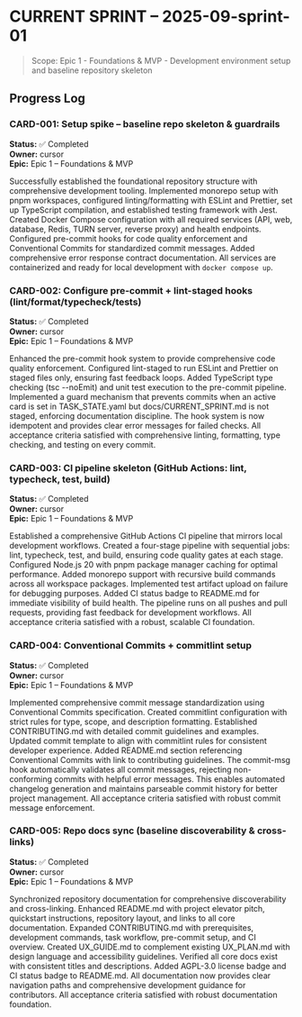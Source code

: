 # CURRENT SPRINT – 2025-09-sprint-01

> Scope: Epic 1 - Foundations & MVP - Development environment setup and baseline repository skeleton

## Progress Log

<!-- Cursor appends new sections here per task card -->

### CARD-001: Setup spike – baseline repo skeleton & guardrails

**Status:** ✅ Completed  
**Owner:** cursor  
**Epic:** Epic 1 – Foundations & MVP

Successfully established the foundational repository structure with comprehensive development tooling. Implemented monorepo setup with pnpm workspaces, configured linting/formatting with ESLint and Prettier, set up TypeScript compilation, and established testing framework with Jest. Created Docker Compose configuration with all required services (API, web, database, Redis, TURN server, reverse proxy) and health endpoints. Configured pre-commit hooks for code quality enforcement and Conventional Commits for standardized commit messages. Added comprehensive error response contract documentation. All services are containerized and ready for local development with `docker compose up`.

### CARD-002: Configure pre-commit + lint-staged hooks (lint/format/typecheck/tests)

**Status:** ✅ Completed  
**Owner:** cursor  
**Epic:** Epic 1 – Foundations & MVP

Enhanced the pre-commit hook system to provide comprehensive code quality enforcement. Configured lint-staged to run ESLint and Prettier on staged files only, ensuring fast feedback loops. Added TypeScript type checking (tsc --noEmit) and unit test execution to the pre-commit pipeline. Implemented a guard mechanism that prevents commits when an active card is set in TASK_STATE.yaml but docs/CURRENT_SPRINT.md is not staged, enforcing documentation discipline. The hook system is now idempotent and provides clear error messages for failed checks. All acceptance criteria satisfied with comprehensive linting, formatting, type checking, and testing on every commit.

### CARD-003: CI pipeline skeleton (GitHub Actions: lint, typecheck, test, build)

**Status:** ✅ Completed  
**Owner:** cursor  
**Epic:** Epic 1 – Foundations & MVP

Established a comprehensive GitHub Actions CI pipeline that mirrors local development workflows. Created a four-stage pipeline with sequential jobs: lint, typecheck, test, and build, ensuring code quality gates at each stage. Configured Node.js 20 with pnpm package manager caching for optimal performance. Added monorepo support with recursive build commands across all workspace packages. Implemented test artifact upload on failure for debugging purposes. Added CI status badge to README.md for immediate visibility of build health. The pipeline runs on all pushes and pull requests, providing fast feedback for development workflows. All acceptance criteria satisfied with a robust, scalable CI foundation.

### CARD-004: Conventional Commits + commitlint setup

**Status:** ✅ Completed  
**Owner:** cursor  
**Epic:** Epic 1 – Foundations & MVP

Implemented comprehensive commit message standardization using Conventional Commits specification. Created commitlint configuration with strict rules for type, scope, and description formatting. Established CONTRIBUTING.md with detailed commit guidelines and examples. Updated commit template to align with commitlint rules for consistent developer experience. Added README.md section referencing Conventional Commits with link to contributing guidelines. The commit-msg hook automatically validates all commit messages, rejecting non-conforming commits with helpful error messages. This enables automated changelog generation and maintains parseable commit history for better project management. All acceptance criteria satisfied with robust commit message enforcement.

### CARD-005: Repo docs sync (baseline discoverability & cross-links)

**Status:** ✅ Completed  
**Owner:** cursor  
**Epic:** Epic 1 – Foundations & MVP

Synchronized repository documentation for comprehensive discoverability and cross-linking. Enhanced README.md with project elevator pitch, quickstart instructions, repository layout, and links to all core documentation. Expanded CONTRIBUTING.md with prerequisites, development commands, task workflow, pre-commit setup, and CI overview. Created UX_GUIDE.md to complement existing UX_PLAN.md with design language and accessibility guidelines. Verified all core docs exist with consistent titles and descriptions. Added AGPL-3.0 license badge and CI status badge to README.md. All documentation now provides clear navigation paths and comprehensive development guidance for contributors. All acceptance criteria satisfied with robust documentation foundation.
